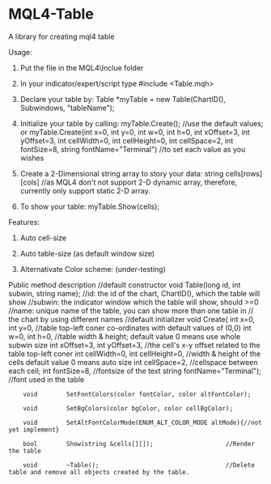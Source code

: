 # MQL4-Table
A library for creating mql4 table

Usage:

1. Put the file in the MQL4\Inclue folder

2. In your indicator/expert/script type #include <Table.mqh>

3. Declare your table by: Table *myTable = new Table(ChartID(), Subwindows, "tableName");

4. Initialize your table by calling: 
    myTable.Create();  //use the default values; or
    myTable.Create(int x=0, int y=0, int w=0, int h=0, int xOffset=3, int yOffset=3, int cellWidth=0, int cellHeight=0, int cellSpace=2, int fontSize=8, string fontName="Terminal") //to set each value as you wishes

5. Create a 2-Dimensional string array to story your data: string cells[rows][cols] //as MQL4 don't not support 2-D dynamic array, therefore, currently only support static 2-D array.

6. To show your table: myTable.Show(cells);

Features:

1.  Auto cell-size

2.  Auto table-size (as default window size)

3.  Alternativate Color scheme: (under-testing)

Public method description
		//default constructor
void		Table(long id, int subwin, string name);    //id:     the id of the chart, ChartID(), which the table will show
	                                                    //subwin: the indicator window which the table will show, should >=0
	                                                    //name:   unique name of the table, you can show more than one table in 
	                                                    // 	      the chart by using different names
		//default initializer
		void 		Create( int x=0, int y=0,   //table top-left coner co-ordinates with default values of (0,0)
		                int w=0, int h=0,           //table width & height; default value 0 means use whole subwin size
		                int xOffset=3, int yOffset=3,       //the cell's x-y offset related to the table top-left coner
		                int cellWidth=0, int cellHeight=0,  //width & height of the cells default value 0 means auto size
		                int cellSpace=2,                    //cellspace between each cell;
		                int fontSize=8,                     //fontsize of the text
		                string fontName="Terminal");        //font used in the table
		                
		void 		SetFontColors(color fontColor, color altFontColor);
		
		void 		SetBgColors(color bgColor, color cellBgColor);
		
		void 		SetAltFontColorMode(ENUM_ALT_COLOR_MODE altMode){//not yet implement}
		
		bool 		Show(string &cells[][]);                    //Render the table
		
		void		~Table();                                   //Delete table and remove all objects created by the table.
